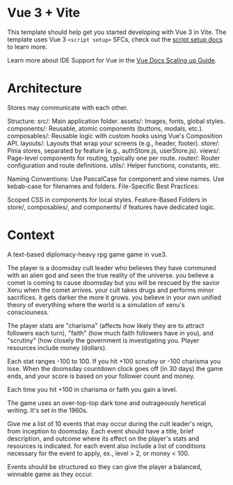 # Vue 3 + Vite

This template should help get you started developing with Vue 3 in Vite. The template uses Vue 3 `<script setup>` SFCs, check out the [script setup docs](https://v3.vuejs.org/api/sfc-script-setup.html#sfc-script-setup) to learn more.

Learn more about IDE Support for Vue in the [Vue Docs Scaling up Guide](https://vuejs.org/guide/scaling-up/tooling.html#ide-support).


# Architecture

Stores may communicate with each other.

Structure:
src/: Main application folder.
  assets/: Images, fonts, global styles.
  components/: Reusable, atomic components (buttons, modals, etc.).
  composables/: Reusable logic with custom hooks using Vue's Composition API.
  layouts/: Layouts that wrap your screens (e.g., header, footer).
  store/: Pinia stores, separated by feature (e.g., authStore.js, userStore.js).
  views/: Page-level components for routing, typically one per route.
  router/: Router configuration and route definitions.
  utils/: Helper functions, constants, etc.

Naming Conventions:
  Use PascalCase for component and view names.
  Use kebab-case for filenames and folders.
  File-Specific Best Practices:

Scoped CSS in components for local styles.
Feature-Based Folders in store/, composables/, and components/ if features have dedicated logic.

# Context

A text-based diplomacy-heavy rpg game game in vue3.

The player is a doomsday cult leader who believes they have communed with an alien god and seen the true reality of the universe. you believe a comet is coming to cause doomsday but you will be rescued by the savior Xenu when the comet arrives. your cult takes drugs and performs minor sacrifices. it gets darker the more it grows. you believe in your own unified theory of everything where the world is a simulation of xenu's consciouness.

The player stats are "charisma" (affects how likely they are to attract followers each turn), "faith" (how much faith followers have in you), and "scrutiny" (how closely the government is investigating you. Player resources include money (dollars).

Each stat ranges -100 to 100. If you hit +100 scrutiny or -100 charisma you lose. When the doomsday countdown clock goes off (in 30 days) the game ends, and your score is based on your follower count and money.

Each time you hit +100 in charisma or faith you gain a level.

The game uses an over-top-top dark tone and outrageously heretical writing. It's set in the 1960s.

Give me a list of 10 events that may occur during the cult leader's reign, from inception to doomsday. Each event should have a title, brief description, and outcome where its effect on the player's stats and resources is indicated. for each event also include a list of conditions necessary for the event to apply, ex., level > 2, or money < 100.

Events should be structured so they can give the player a balanced, winnable game as they occur.
